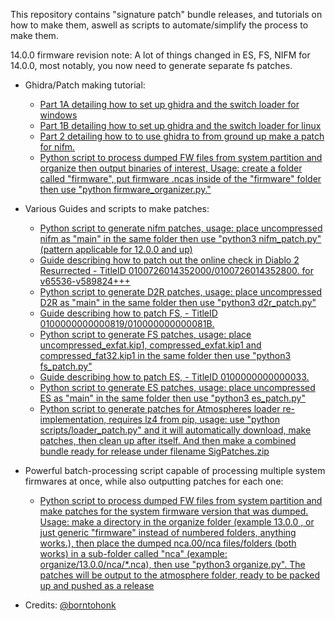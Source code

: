 This repository contains "signature patch" bundle releases, and tutorials on how to make them, aswell as scripts to automate/simplify the process to make them.

14.0.0 firmware revision note:
A lot of things changed in ES, FS, NIFM for 14.0.0, most notably, you now need to generate separate fs patches.

* Ghidra/Patch making tutorial:
  - [Part 1A detailing how to set up ghidra and the switch loader for windows](guides/Part1A-WindowsSetup.MD)
  - [Part 1B detailing how to set up ghidra and the switch loader for linux](guides/Part1B-LinuxSetup.MD)
  - [Part 2 detailing how to to use ghidra to from ground up make a patch for nifm.](guides/Part2.MD)
  - [Python script to process dumped FW files from system partition and organize then output binaries of interest, Usage: create a folder called "firmware", put firmware .ncas inside of the "firmware" folder then use "python firmware_organizer.py."](scripts/firmware_organizer.py)

* Various Guides and scripts to make patches:
  - [Python script to generate nifm patches, usage: place uncompressed nifm as "main" in the same folder then use "python3 nifm_patch.py" (pattern applicable for 12.0.0 and up)](scripts/nifm_patch.py)
  - [Guide describing how to patch out the online check in Diablo 2 Resurrected - TitleID 0100726014352000/0100726014352800. for v65536-v589824+++](guides/D2R-0100726014352800.md)
  - [Python script to generate D2R patches, usage: place uncompressed D2R as "main" in the same folder then use "python3 d2r_patch.py"](scripts/d2r_patch.py)
  - [Guide describing how to patch FS, - TitleID 0100000000000819/010000000000081B.](guides/FS-010000000000081B-0100000000000819.md)
  - [Python script to generate FS patches, usage: place uncompressed_exfat.kip1, compressed_exfat.kip1 and compressed_fat32.kip1 in the same folder then use "python3 fs_patch.py"](scripts/fs_patch.py)
  - [Guide describing how to patch ES, - TitleID 0100000000000033.](guides/ES-0100000000000033.md)
  - [Python script to generate ES patches, usage: place uncompressed ES as "main" in the same folder then use "python3 es_patch.py"](scripts/es_patch.py)
  - [Python script to generate patches for Atmospheres loader re-implementation, requires lz4 from pip, usage: use "python scripts/loader_patch.py" and it will automatically download, make patches, then clean up after itself. And then make a combined bundle ready for release under filename SigPatches.zip](scripts/loader_patch.py)

* Powerful batch-processing script capable of processing multiple system firmwares at once, while also outputting patches for each one:
  - [Python script to process dumped FW files from system partition and make patches for the system firmware version that was dumped. Usage: make a directory in the organize folder (example 13.0.0 , or just generic "firmware" instead of numbered folders, anything works.), then place the dumped nca.00/nca files/folders (both works) in a sub-folder called "nca" (example: organize/13.0.0/nca/*.nca), then use "python3 organize.py". The patches will be output to the atmosphere folder, ready to be packed up and pushed as a release](organize/organize.py)

* Credits: [@borntohonk](https://github.com/borntohonk)
